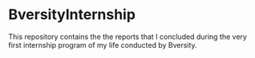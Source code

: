 # BversityInternship
This repository contains the the reports that I concluded during the very first internship program of my life conducted by Bversity.
